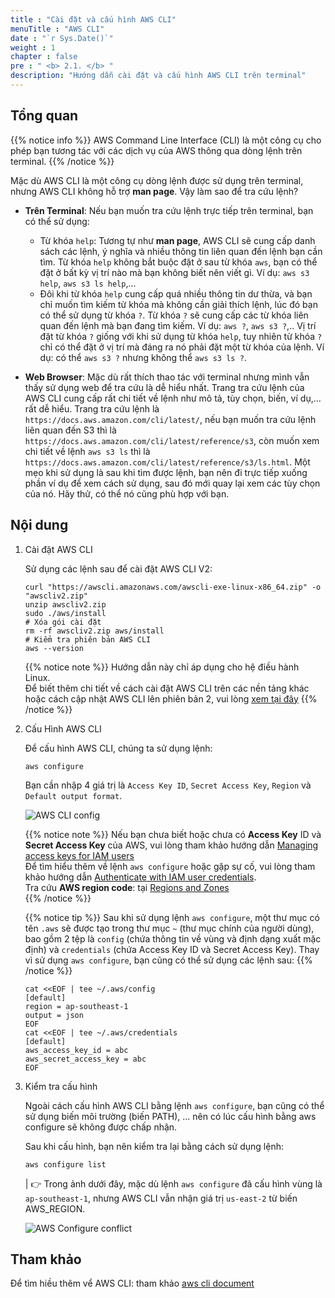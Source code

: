 ```yaml
---
title : "Cài đặt và cấu hình AWS CLI"
menuTitle : "AWS CLI"
date : "`r Sys.Date()`"
weight : 1
chapter : false
pre : " <b> 2.1. </b> "
description: "Hướng dẫn cài đặt và cấu hình AWS CLI trên terminal"
---
```


## Tổng quan

{{% notice info %}}
AWS Command Line Interface (CLI) là một công cụ cho phép bạn tương tác với các dịch vụ của AWS thông qua dòng lệnh trên terminal.
{{% /notice %}}

Mặc dù AWS CLI là một công cụ dòng lệnh được sử dụng trên terminal, nhưng AWS CLI không hỗ trợ **man page**. Vậy làm sao để tra cứu lệnh?

- **Trên Terminal**: Nếu bạn muốn tra cứu lệnh trực tiếp trên terminal, bạn có thể sử dụng:
  - Từ khóa `help`: Tương tự như **man page**, AWS CLI sẽ cung cấp danh sách các lệnh, ý nghĩa và nhiều thông tin liên quan đến lệnh bạn cần tìm. Từ khóa `help` không bắt buộc đặt ở sau từ khóa `aws`, bạn có thể đặt ở bất kỳ vị trí nào mà bạn không biết nên viết gì. Ví dụ: `aws s3 help`, `aws s3 ls help`,...
  - Đôi khi từ khóa `help` cung cấp quá nhiều thông tin dư thừa, và bạn chỉ muốn tìm kiếm từ khóa mà không cần giải thích lệnh, lúc đó bạn có thể sử dụng từ khóa `?`. Từ khóa `?` sẽ cung cấp các từ khóa liên quan đến lệnh mà bạn đang tìm kiếm. Ví dụ: `aws ?`, `aws s3 ?`,.. Vị trí đặt từ khóa `?` giống với khi sử dụng từ khóa `help`, tuy nhiên từ khóa `?` chỉ có thể đặt ở vị trí mà đáng ra nó phải đặt một từ khóa của lệnh. Ví dụ: có thể `aws s3 ?` nhưng không thể `aws s3 ls ?`.
  
- **Web Browser**: Mặc dù rất thích thao tác với terminal nhưng mình vẫn thấy sử dụng web để tra cứu là dễ hiểu nhất. Trang tra cứu lệnh của AWS CLI cung cấp rất chi tiết về lệnh như mô tả, tùy chọn, biến, ví dụ,... rất dễ hiểu. Trang tra cứu lệnh là `https://docs.aws.amazon.com/cli/latest/`, nếu bạn muốn tra cứu lệnh liên quan đến S3 thì là `https://docs.aws.amazon.com/cli/latest/reference/s3`, còn muốn xem chi tiết về lệnh `aws s3 ls` thì là `https://docs.aws.amazon.com/cli/latest/reference/s3/ls.html`. Một mẹo khi sử dụng là sau khi tìm được lệnh, bạn nên đi trực tiếp xuống phần ví dụ để xem cách sử dụng, sau đó mới quay lại xem các tùy chọn của nó. Hãy thử, có thể nó cũng phù hợp với bạn.

## Nội dung

1. Cài đặt AWS CLI
    
    Sử dụng các lệnh sau để cài đặt AWS CLI V2:

    ```shell
    curl "https://awscli.amazonaws.com/awscli-exe-linux-x86_64.zip" -o "awscliv2.zip"
    unzip awscliv2.zip
    sudo ./aws/install
    # Xóa gói cài đặt
    rm -rf awscliv2.zip aws/install
    # Kiểm tra phiên bản AWS CLI
    aws --version
    ```
    
    {{% notice note %}}
Hướng dẫn này chỉ áp dụng cho hệ điều hành Linux.   
Để biết thêm chi tiết về cách cài đặt AWS CLI trên các nền tảng khác hoặc cách cập nhật AWS CLI lên phiên bản 2, vui lòng [xem tại đây](https://docs.aws.amazon.com/cli/latest/userguide/getting-started-install.html)
    {{% /notice %}}
    
2. Cấu Hình AWS CLI

    Để cấu hình AWS CLI, chúng ta sử dụng lệnh:

    ```shell
    aws configure
    ```

    Bạn cần nhập 4 giá trị là `Access Key ID`, `Secret Access Key`, `Region` và `Default output format`.

    ![AWS CLI config](/fcj-workshop2/images/2-prerequiste/2.1-aws-cli/2.1.1-cli-config.png)

    {{% notice note %}}
Nếu bạn chưa biết hoặc chưa có **Access Key** ID và **Secret Access Key** của AWS, vui lòng tham khảo hướng dẫn [Managing access keys for IAM users](https://docs.aws.amazon.com/IAM/latest/UserGuide/id_credentials_access-keys.html)   
Để tìm hiểu thêm về lệnh `aws configure` hoặc gặp sự cố, vui lòng tham khảo hướng dẫn [Authenticate with IAM user credentials](https://docs.aws.amazon.com/cli/latest/userguide/cli-authentication-user.html).    
Tra cứu **AWS region code**: tại [Regions and Zones](https://docs.aws.amazon.com/AWSEC2/latest/UserGuide/using-regions-availability-zones.html#concepts-regions)    
    {{% /notice %}}

    {{% notice tip %}}
Sau khi sử dụng lệnh `aws configure`, một thư mục có tên `.aws` sẽ được tạo trong thư mục `~` (thư mục chính của người dùng), bao gồm 2 tệp là `config` (chứa thông tin về vùng và định dạng xuất mặc định) và `credentials` (chứa Access Key ID và Secret Access Key). Thay vì sử dụng `aws configure`, bạn cũng có thể sử dụng các lệnh sau:
    {{% /notice %}}

    ```shell
    cat <<EOF | tee ~/.aws/config
    [default]
    region = ap-southeast-1
    output = json
    EOF
    cat <<EOF | tee ~/.aws/credentials
    [default]
    aws_access_key_id = abc
    aws_secret_access_key = abc
    EOF
    ```
    
3. Kiểm tra cấu hình

    Ngoài cách cấu hình AWS CLI bằng lệnh `aws configure`, bạn cũng có thể sử dụng biến môi trường (biến PATH), ... nên có lúc cấu hình bằng aws configure sẽ không được chấp nhận.
    
    Sau khi cấu hình, bạn nên kiểm tra lại bằng cách sử dụng lệnh:

    ```shell
    aws configure list
    ```

    | 👉 Trong ảnh dưới đây, mặc dù lệnh `aws configure` đã cấu hình vùng là `ap-southeast-1`, nhưng AWS CLI vẫn nhận giá trị `us-east-2` từ biến AWS_REGION.

    ![AWS Configure conflict](/fcj-workshop2/images/2-prerequiste/2.1-aws-cli/2.1.2-bug.png)

## Tham khảo

Để tìm hiều thêm vể AWS CLI: tham khảo [aws cli document](https://docs.aws.amazon.com/cli/latest/userguide/cli-chap-welcome.html)